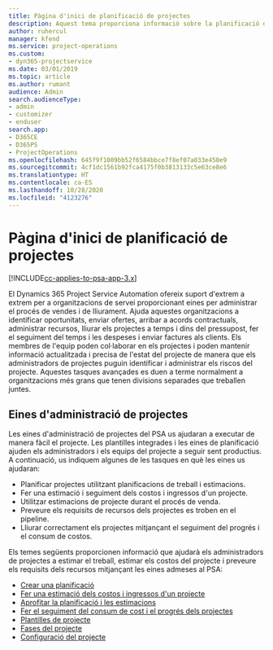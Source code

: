 ```yaml
---
title: Pàgina d'inici de planificació de projectes
description: Aquest tema proporciona informació sobre la planificació de projectes.
author: ruhercul
manager: kfend
ms.service: project-operations
ms.custom:
- dyn365-projectservice
ms.date: 03/01/2019
ms.topic: article
ms.author: rumant
audience: Admin
search.audienceType:
- admin
- customizer
- enduser
search.app:
- D365CE
- D365PS
- ProjectOperations
ms.openlocfilehash: 645f9f1009bb52f6584bbce7f8ef07a033e450e9
ms.sourcegitcommit: 4cf1dc1561b92fca4175f0b3813133c5e63ce8e6
ms.translationtype: HT
ms.contentlocale: ca-ES
ms.lasthandoff: 10/28/2020
ms.locfileid: "4123276"
---
```

# <a name="project-planning-home-page"></a>Pàgina d'inici de planificació de projectes

[!INCLUDE[cc-applies-to-psa-app-3.x](../includes/cc-applies-to-psa-app-3x.md)]

El Dynamics 365 Project Service Automation ofereix suport d'extrem a extrem per a organitzacions de servei proporcionant eines per administrar el procés de vendes i de lliurament. Ajuda aquestes organitzacions a identificar oportunitats, enviar ofertes, arribar a acords contractuals, administrar recursos, lliurar els projectes a temps i dins del pressupost, fer el seguiment del temps i les despeses i enviar factures als clients. Els membres de l'equip poden col·laborar en els projectes i poden mantenir informació actualitzada i precisa de l'estat del projecte de manera que els administradors de projectes puguin identificar i administrar els riscos del projecte. Aquestes tasques avançades es duen a terme normalment a organitzacions més grans que tenen divisions separades que treballen juntes.

## <a name="project-management-tools"></a>Eines d'administració de projectes

Les eines d'administració de projectes del PSA us ajudaran a executar de manera fàcil el projecte. Les plantilles integrades i les eines de planificació ajuden els administradors i els equips del projecte a seguir sent productius. A continuació, us indiquem algunes de les tasques en què les eines us ajudaran:

- Planificar projectes utilitzant planificacions de treball i estimacions.
- Fer una estimació i seguiment dels costos i ingressos d'un projecte.
- Utilitzar estimacions de projecte durant el procés de venda.
- Preveure els requisits de recursos dels projectes es troben en el pipeline.
- Lliurar correctament els projectes mitjançant el seguiment del progrés i el consum de costos.

Els temes següents proporcionen informació que ajudarà els administradors de projectes a estimar el treball, estimar els costos del projecte i preveure els requisits dels recursos mitjançant les eines admeses al PSA:

- [Crear una planificació](project-creating.md)
- [Fer una estimació dels costos i ingressos d'un projecte](project-estimating.md)
- [Aprofitar la planificació i les estimacions](project-leveraging.md)
- [Fer el seguiment del consum de cost i el progrés dels projectes](project-tracking.md)
- [Plantilles de projecte](project-templates.md)
- [Fases del projecte](project-stages.md)
- [Configuració del projecte](project-settings.md)
